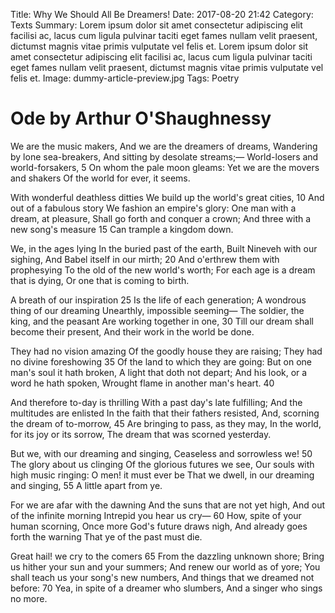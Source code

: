 Title: Why We Should All Be Dreamers!
Date: 2017-08-20 21:42
Category: Texts
Summary: Lorem ipsum dolor sit amet consectetur adipiscing elit facilisi ac, lacus cum ligula pulvinar taciti eget fames nullam velit praesent, dictumst magnis vitae primis vulputate vel felis et. Lorem ipsum dolor sit amet consectetur adipiscing elit facilisi ac, lacus cum ligula pulvinar taciti eget fames nullam velit praesent, dictumst magnis vitae primis vulputate vel felis et.
Image: dummy-article-preview.jpg
Tags: Poetry

# Ode by Arthur O'Shaughnessy

We are the music makers,
  And we are the dreamers of dreams,
Wandering by lone sea-breakers,
  And sitting by desolate streams;—
World-losers and world-forsakers,     5
  On whom the pale moon gleams:
Yet we are the movers and shakers
  Of the world for ever, it seems.

With wonderful deathless ditties
We build up the world's great cities,     10
And out of a fabulous story
We fashion an empire's glory:
One man with a dream, at pleasure,
  Shall go forth and conquer a crown;
And three with a new song's measure     15
  Can trample a kingdom down.

We, in the ages lying
  In the buried past of the earth,
Built Nineveh with our sighing,
  And Babel itself in our mirth;     20
And o'erthrew them with prophesying
  To the old of the new world's worth;
For each age is a dream that is dying,
  Or one that is coming to birth.

A breath of our inspiration     25
Is the life of each generation;
A wondrous thing of our dreaming
Unearthly, impossible seeming—
The soldier, the king, and the peasant
  Are working together in one,     30
Till our dream shall become their present,
  And their work in the world be done.


They had no vision amazing
Of the goodly house they are raising;
They had no divine foreshowing     35
Of the land to which they are going:
But on one man's soul it hath broken,
  A light that doth not depart;
And his look, or a word he hath spoken,
  Wrought flame in another man's heart.     40


And therefore to-day is thrilling
With a past day's late fulfilling;
And the multitudes are enlisted
In the faith that their fathers resisted,
And, scorning the dream of to-morrow,     45
  Are bringing to pass, as they may,
In the world, for its joy or its sorrow,
  The dream that was scorned yesterday.


But we, with our dreaming and singing,
  Ceaseless and sorrowless we!     50
The glory about us clinging
  Of the glorious futures we see,
Our souls with high music ringing:
  O men! it must ever be
That we dwell, in our dreaming and singing,     55
  A little apart from ye.

For we are afar with the dawning
  And the suns that are not yet high,
And out of the infinite morning
  Intrepid you hear us cry—     60
How, spite of your human scorning,
  Once more God's future draws nigh,
And already goes forth the warning
  That ye of the past must die.

Great hail! we cry to the comers     65
  From the dazzling unknown shore;
Bring us hither your sun and your summers;
  And renew our world as of yore;
You shall teach us your song's new numbers,
  And things that we dreamed not before:     70
Yea, in spite of a dreamer who slumbers,
  And a singer who sings no more.
